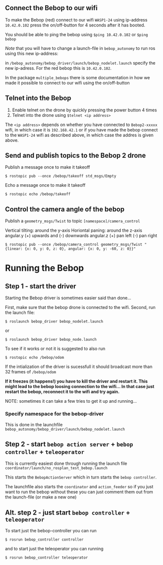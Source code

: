 ## Connect the Bebop to our wifi

To make the Bebop (red) connect to our wifi `WASP1-24` using
ip-address `10.42.0.102` press the on/off-button for 4 seconds after
it has booted.

You should be able to ping the bebop using `$ping 10.42.0.102` or `$ping bebop`

*Note* that you will have to change a launch-file in `bebop_autonomy` to run ros using this new ip-address:

in `/bebop_autonomy/bebop_driver/launch/bebop_nodelet.launch`
specify the new ip-adress. For the red bebop this is `10.42.0.102`.

In the package `multiple_bebops` there is some documentation in how we made it possible to connect to our wifi using the on/off-button

## Telnet into the Bebop
1. Enable telnet on the drone by quickly pressing the power button 4 times
2. Telnet into the drone using `$telnet <ip address>`

The `<ip address>` depends on whether you have connected to `Bebop2-xxxxx` wifi, in which case it is `192.168.42.1` or if you have made the bebop connect to the `WASP1-24` wifi as described above, in which case the addres is given above.

## Send and publish topics to the Bebop 2 drone

Publish a message once to make it takeoff

```
$ rostopic pub --once /bebop/takeoff std_msgs/Empty
```
Echo a message once to make it takeoff

```
$ rostopic echo /bebop/takeoff 
```

## Control the camera angle of the bebop

Publish a `geometry_msgs/Twist` to topic `[namespace]/camera_control`

Vertical tilting: around the y-axis
Horiontal paning: around the z-axis
angular.y  (+) upwards and (-) downwards
angular.z (+) pan left (-) pan right

```
$ rostopic pub --once /bebop/camera_control geometry_msgs/Twist "{linear: {x: 0, y: 0, z: 0}, angular: {x: 0, y: -60, z: 0}}"
```

# Running the Bebop

## Step 1 - start the driver

Starting the Bebop driver is sometimes easier said than done...

First, make sure that the bebop drone is connected to the wifi.
Second, run the launch file:

```
$ roslaunch bebop_driver bebop_nodelet.launch
```

or

```
$ roslaunch bebop_driver bebop_node.launch
```

To see if it works or not it is suggested to also run

```
$ rostopic echo /bebop/odom
```

If the intialization of the driver is sucessfull it should broadcast more than 32 frames of `/bebop/odom`

**If it freezes (it happens!) you have to kill the driver and restart
it. This might lead to the bebop loosing connection to the wifi... In
that case just restart the bebop, reconnect it to the wifi and try
again.**

NOTE: sometimes it can take a few tries to get it up and running...

### Specify namespace for the bebop-driver

This is done in the launchfile `bebop_autonomy/bebop_driver/launch/bebop_nodelet.launch`

## Step 2 - start `bebop action server` + `bebop controller` + `teleoperator`

This is currently easiest done through running the launch file
`coordinator/launch/no_rosplan_test_bebop.launch`

This starts the `BebopActionServer` which in turn starts the `bebop controller`.

The launchfile also starts the `coordinator` and `action_feeder` so if
you just want to run the bebop without these you can just comment them
out from the launch-file (or make a new one)

## Alt. step 2 - just start `bebop controller` + `teleoperator`

To start just the bebop-controller you can run

```
$ rosrun bebop_controller controller
```

and to start just the teleoperator you can running

```
$ rosrun bebop_controller teleoperator
```
